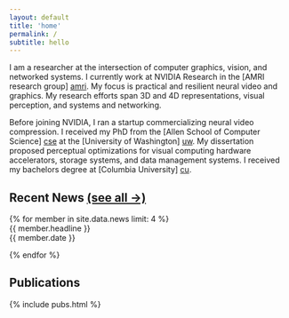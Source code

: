 ```yaml
---
layout: default
title: 'home'
permalink: /
subtitle: hello
---
```


I am a researcher at the intersection of computer graphics, vision, and networked systems. I currently work at NVIDIA Research in the [AMRI research group] [amri].  My focus is practical and resilient neural video and graphics. My research efforts span 3D and 4D representations, visual perception, and systems and networking. 

Before joining NVIDIA, I ran a startup commercializing neural video compression. I received my PhD from the [Allen School of Computer Science] [cse] at the [University of Washington] [uw]. My dissertation proposed perceptual optimizations for visual computing hardware accelerators, storage systems, and data management systems.  I received my bachelors degree at [Columbia University] [cu].

[amri]: https://research.nvidia.com/labs/amri/
[cse]: http://cs.washington.edu/
[uw]: http://washington.edu
[cu]: http://www.columbia.edu

[email]: mailto:amritamaz@gmail.com
[etc]: http://amritamaz.net
[gschol]: https://scholar.google.com/citations?hl=en&user=umX575MAAAAJ
[dblp]: https://dblp.uni-trier.de/pers/hd/m/Mazumdar:Amrita

<section id="news">
<h2>Recent News <a id="h2link" href="{{site.baseurl}}/news.html">(see all &rarr;)</a></h2>
{% for member in site.data.news limit: 4 %}
<div id="news-item">
<span class="news_text">{{ member.headline }}</span><br />
<span class="news_date">{{ member.date }}</span>
</div>


{% endfor %}

</section>
<section>
<h2>Publications</h2>
{% include pubs.html %}
</section>
